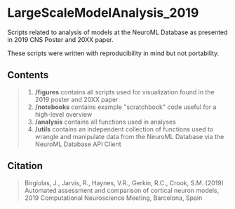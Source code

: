 # LargeScaleModelAnalysis_2019
Scripts related to analysis of models at the NeuroML Database as presented in 2019 CNS Poster and 20XX paper.

These scripts were written with reproducibility in mind  but not portability. 

## Contents
> 1. <b>/figures</b> contains all scripts used for visualization found in the 2019 poster and 20XX paper
> 2. <b>/notebooks</b> contains example "scratchbook" code useful for a high-level overview
> 3. <b>/analysis</b> contains all functions used in analyses
> 4. <b>/utils</b> contains an independent collection of functions used to wrangle and manipulate data from the NeuroML Database via the NeuroML Database API Client

## Citation
> Birgiolas, J., Jarvis, R., Haynes, V.R., Gerkin, R.C., Crook, S.M. (2019) Automated assessment and comparison of cortical neuron models, 2019 Computational Neuroscience Meeting, Barcelona, Spain
